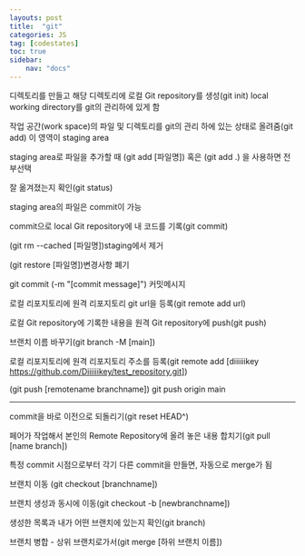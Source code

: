 ```yaml
---
layouts: post
title:  "git"
categories: JS
tag: [codestates]
toc: true
sidebar:
    nav: "docs"
---
```



디렉토리를 만들고 해당 디렉토리에 로컬 Git repository를 생성(git init)
local working directory를 git의 관리하에 있게 함

작업 공간(work space)의 파일 및 디렉토리를 git의 관리 하에 있는 상태로 올려줌(git add) 이 영역이 staging area

staging area로 파일을 추가할 때 (git add [파일명]) 혹은 (git add .) 을 사용하면 전부선택

잘 옮겨졌는지 확인(git status)

staging area의 파일은 commit이 가능

commit으로 local Git repository에 내 코드를 기록(git commit)

(git rm --cached [파일명])staging에서 제거

(git restore [파일명])변경사항 폐기

git commit (-m "[commit message]") 커밋메시지 

로컬 리포지토리에 원격 리포지토리 git url을 등록(git remote add url)

로컬 Git repository에 기록한 내용을 원격 Git repository에 push(git push)

브랜치 이름 바꾸기(git branch -M [main])

로컬 리포지토리에 원격 리포지토리 주소를 등록(git remote add [diiiiiikey https://github.com/Diiiiiikey/test_repository.git])

(git push [remotename branchname])
git push origin main


---


commit을 바로 이전으로 되돌리기(git reset HEAD^)

페어가 작업해서 본인의 Remote Repository에 올려 놓은 내용 합치기(git pull [name branch])

특정 commit 시점으로부터 각기 다른 commit을 만들면, 자동으로 merge가 됨

브랜치 이동 (git checkout [branchname])

브랜치 생성과 동시에 이동(git checkout -b [newbranchname])

생성한 목록과 내가 어떤 브랜치에 있는지 확인(git branch)

브랜치 병합 - 상위 브랜치로가서(git merge [하위 브랜치 이름])


